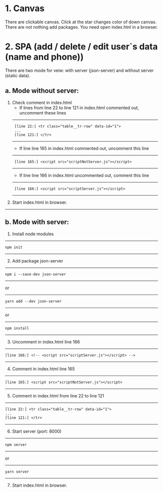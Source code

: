 # 1. Canvas
There are clickable canvas. Click at the star changes color of down canvas.
There are not nothing add packages. You need open index.htnl in a browser.

# 2. SPA (add / delete / edit user`s data (name and phone))

There are two mode for veiw: with server (json-server) and without server (static data).
## a. Mode without server:
1. Check comment in index.html
	* If lines from line 22 to line 121 in index.html commented out, uncomment these lines
	***
		[line 22:] <tr class="table__tr-row" data-id="1">
		...
		[line 121:] </tr>
	***
	* If line line 165 in index.html commented out, uncomment this line
	***
		[line 165:] <script src="scriptNotServer.js"></script>
	***
	* If line line 166 in index.html uncommented out, comment this line
	***
		[line 166:] <script src="scriptServer.js"></script>
	***
2. Start index.html in browser.

---

## b. Mode with server:
1. Install node modules
***
	npm init
***
2. Add package json-server
***
	npm i --save-dev json-server
***
or 
***
	yarn add --dev json-server
***
or
***
	npm install
***
3. Uncomment in index.html line 166
***
	[line 166:] <!-- <script src="scriptServer.js"></script> -->
***
4. Comment in index.html line 165
***
	[line 165:] <script src="scriptNotServer.js"></script>
***
5. Comment in index.html from line 22 to line 121
***
	[line 22:] <tr class="table__tr-row" data-id="1">
	...
	[line 121:] </tr>
***
6. Start server (port: 8000)
***
	npm server
***
or 
***
	yarn server
***
7. Start index.html in browser.

